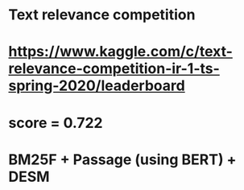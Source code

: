 # Text relevance competition

# https://www.kaggle.com/c/text-relevance-competition-ir-1-ts-spring-2020/leaderboard

# score = 0.722

# BM25F + Passage (using BERT) + DESM
